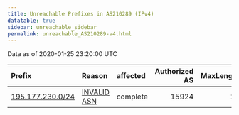 ```yaml
---
title: Unreachable Prefixes in AS210289 (IPv4)
datatable: true
sidebar: unreachable_sidebar
permalink: unreachable_AS210289-v4.html
---
```


Data as of 2020-01-25 23:20:00 UTC


<div class="datatable-begin"></div>

| Prefix                                                     | Reason                                                                                                   | affected   |   Authorized AS |   MaxLength | Anchor                                         |   unreachable /24s |
|:-----------------------------------------------------------|:---------------------------------------------------------------------------------------------------------|:-----------|----------------:|------------:|:-----------------------------------------------|-------------------:|
| [195.177.230.0/24](https://stat.ripe.net/195.177.230.0/24) | [INVALID ASN](https://rpki-validator.ripe.net/announcement-preview?asn=AS210289&prefix=195.177.230.0/24) | complete   |           15924 |          24 | [RIPE](unreachable_RIPE_NCC_RPKI_Root-v4.html) |                  1 |

<div class="datatable-end"></div>